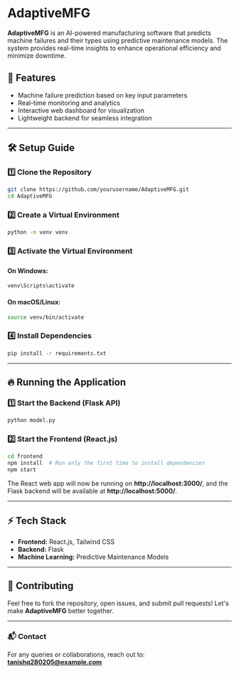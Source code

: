 # AdaptiveMFG

**AdaptiveMFG** is an AI-powered manufacturing software that predicts machine failures and their types using predictive maintenance models. The system provides real-time insights to enhance operational efficiency and minimize downtime.

## 🚀 Features
- Machine failure prediction based on key input parameters
- Real-time monitoring and analytics
- Interactive web dashboard for visualization
- Lightweight backend for seamless integration

---

## 🛠️ Setup Guide

### 1️⃣ Clone the Repository
```sh
git clone https://github.com/yourusername/AdaptiveMFG.git
cd AdaptiveMFG
```

### 2️⃣ Create a Virtual Environment
```sh
python -m venv venv
```

### 3️⃣ Activate the Virtual Environment
#### On Windows:
```sh
venv\Scripts\activate
```
#### On macOS/Linux:
```sh
source venv/bin/activate
```

### 4️⃣ Install Dependencies
```sh
pip install -r requirements.txt
```

---

## 🔥 Running the Application

### 1️⃣ Start the Backend (Flask API)
```sh
python model.py
```

### 2️⃣ Start the Frontend (React.js)
```sh
cd frontend
npm install  # Run only the first time to install dependencies
npm start
```

The React web app will now be running on **http://localhost:3000/**, and the Flask backend will be available at **http://localhost:5000/**.

---

## ⚡ Tech Stack
- **Frontend:** React.js, Tailwind CSS
- **Backend:** Flask
- **Machine Learning:** Predictive Maintenance Models

---

## 🤝 Contributing
Feel free to fork the repository, open issues, and submit pull requests! Let's make **AdaptiveMFG** better together.

---

### 📬 Contact
For any queries or collaborations, reach out to: **tanishq280205@example.com**

